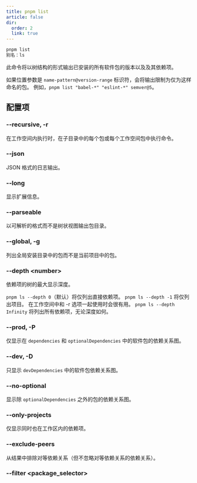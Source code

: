 ```yaml
---
title: pnpm list
article: false
dir:
  order: 2
  link: true
---
```


```bash
pnpm list
别名：ls
```

此命令将以树结构的形式输出已安装的所有软件包的版本以及及其依赖项。

如果位置参数是 `name-pattern@version-range` 标识符，会将输出限制为仅为这样命名的包。 例如，`pnpm list "babel-*" "eslint-*" semver@5`。

## 配置项

### --recursive, -r

在工作空间内执行时，在子目录中的每个包或每个工作空间包中执行命令。

### --json

JSON 格式的日志输出。

### --long

显示扩展信息。

### --parseable

以可解析的格式而不是树状视图输出包目录。

### --global, -g

列出全局安装目录中的包而不是当前项目中的包。

### --depth \<number\>

依赖项的树的最大显示深度。

`pnpm ls --depth 0`（默认）将仅列出直接依赖项。 `pnpm ls --depth -1` 将仅列出项目。 在工作空间中和 -r 选项一起使用时会很有用。 `pnpm ls --depth Infinity` 将列出所有依赖项，无论深度如何。

### --prod, -P

仅显示在 `dependencies` 和 `optionalDependencies` 中的软件包的依赖关系图。

### --dev, -D

只显示 `devDependencies` 中的软件包依赖关系图。

### --no-optional

显示除 `optionalDependencies` 之外的包的依赖关系图。

### --only-projects

仅显示同时也在工作区内的依赖项。

### --exclude-peers

从结果中排除对等依赖关系（但不忽略对等依赖关系的依赖关系）。

### --filter <package_selector>